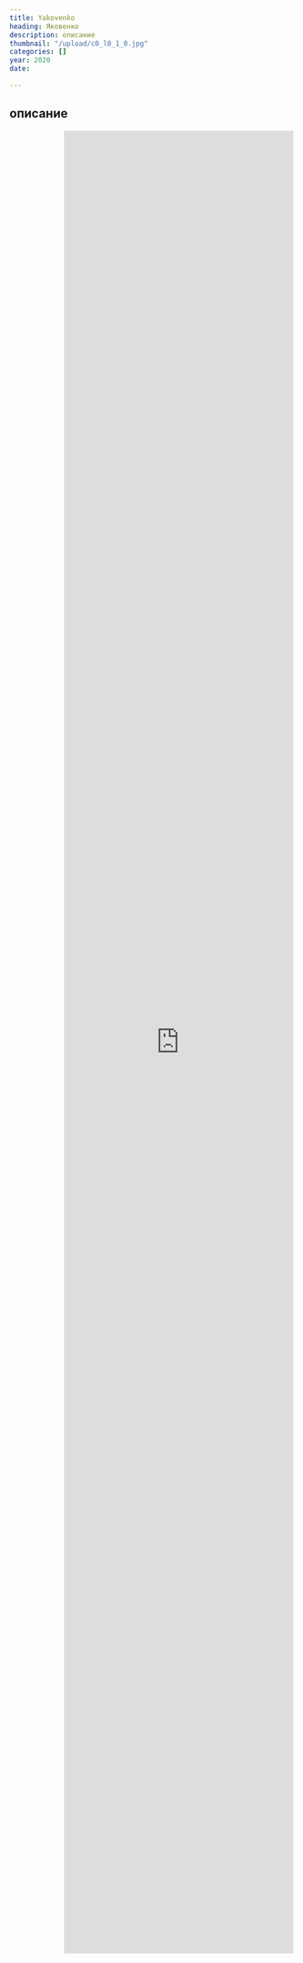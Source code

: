 ```yaml
---
title: Yakovenko
heading: Яковенко
description: описание
thumbnail: "/upload/c0_l0_1_0.jpg"
categories: []
year: 2020
date: 

---
```

<div>
<h2>
    <!-- пишите описание тут -->
    описание
</h2>
<iframe src="https://hi360v.com/other/painters/jakovenko_gorod/" frameborder="0" scrolling="no" style="height: 80vh; width: 80%; margin: 0 10vw" allowfullscreen="true" webkitallowfullscreen="true" mozallowfullscreen="true"></iframe>
</div>
